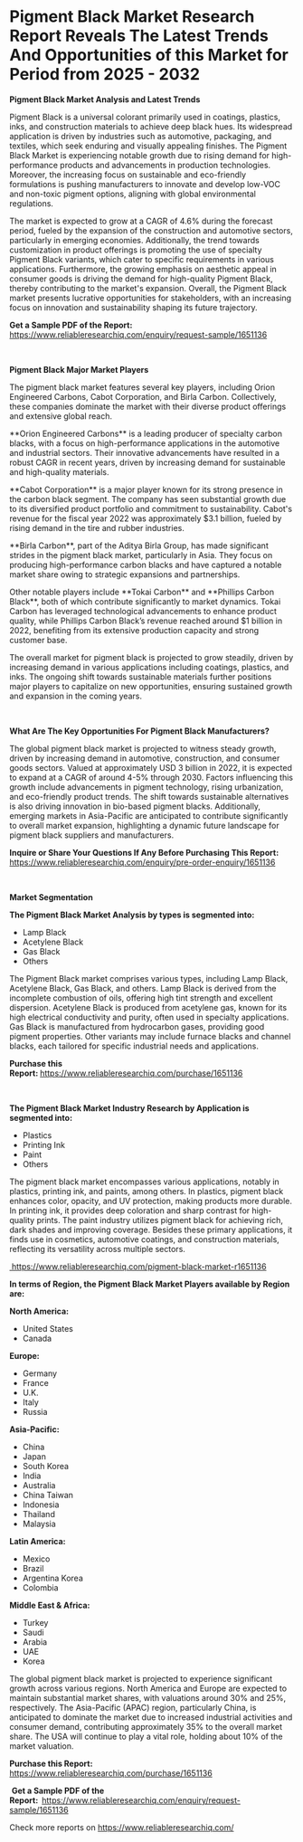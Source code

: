 <p><h1>Pigment Black Market Research Report Reveals The Latest Trends And Opportunities of this Market for Period from 2025 - 2032</h1></p><p><strong>Pigment Black Market Analysis and Latest Trends</strong></p>
<p><p>Pigment Black is a universal colorant primarily used in coatings, plastics, inks, and construction materials to achieve deep black hues. Its widespread application is driven by industries such as automotive, packaging, and textiles, which seek enduring and visually appealing finishes. The Pigment Black Market is experiencing notable growth due to rising demand for high-performance products and advancements in production technologies. Moreover, the increasing focus on sustainable and eco-friendly formulations is pushing manufacturers to innovate and develop low-VOC and non-toxic pigment options, aligning with global environmental regulations.</p><p>The market is expected to grow at a CAGR of 4.6% during the forecast period, fueled by the expansion of the construction and automotive sectors, particularly in emerging economies. Additionally, the trend towards customization in product offerings is promoting the use of specialty Pigment Black variants, which cater to specific requirements in various applications. Furthermore, the growing emphasis on aesthetic appeal in consumer goods is driving the demand for high-quality Pigment Black, thereby contributing to the market's expansion. Overall, the Pigment Black market presents lucrative opportunities for stakeholders, with an increasing focus on innovation and sustainability shaping its future trajectory.</p></p>
<p><strong>Get a Sample PDF of the Report:&nbsp;</strong> <a href="https://www.reliableresearchiq.com/enquiry/request-sample/1651136?utm_campaign=3076&utm_medium=2&utm_source=Github&utm_content=ia&utm_term=31032025&utm_id=pigment-black">https://www.reliableresearchiq.com/enquiry/request-sample/1651136</a></p>
<p>&nbsp;</p>
<p><strong>Pigment Black Major Market Players</strong></p>
<p><p>The pigment black market features several key players, including Orion Engineered Carbons, Cabot Corporation, and Birla Carbon. Collectively, these companies dominate the market with their diverse product offerings and extensive global reach.</p><p>**Orion Engineered Carbons** is a leading producer of specialty carbon blacks, with a focus on high-performance applications in the automotive and industrial sectors. Their innovative advancements have resulted in a robust CAGR in recent years, driven by increasing demand for sustainable and high-quality materials. </p><p>**Cabot Corporation** is a major player known for its strong presence in the carbon black segment. The company has seen substantial growth due to its diversified product portfolio and commitment to sustainability. Cabot's revenue for the fiscal year 2022 was approximately $3.1 billion, fueled by rising demand in the tire and rubber industries.</p><p>**Birla Carbon**, part of the Aditya Birla Group, has made significant strides in the pigment black market, particularly in Asia. They focus on producing high-performance carbon blacks and have captured a notable market share owing to strategic expansions and partnerships.</p><p>Other notable players include **Tokai Carbon** and **Phillips Carbon Black**, both of which contribute significantly to market dynamics. Tokai Carbon has leveraged technological advancements to enhance product quality, while Phillips Carbon Black’s revenue reached around $1 billion in 2022, benefiting from its extensive production capacity and strong customer base.</p><p>The overall market for pigment black is projected to grow steadily, driven by increasing demand in various applications including coatings, plastics, and inks. The ongoing shift towards sustainable materials further positions major players to capitalize on new opportunities, ensuring sustained growth and expansion in the coming years.</p></p>
<p>&nbsp;</p>
<p><strong>What Are The Key Opportunities For Pigment Black Manufacturers?</strong></p>
<p><p>The global pigment black market is projected to witness steady growth, driven by increasing demand in automotive, construction, and consumer goods sectors. Valued at approximately USD 3 billion in 2022, it is expected to expand at a CAGR of around 4-5% through 2030. Factors influencing this growth include advancements in pigment technology, rising urbanization, and eco-friendly product trends. The shift towards sustainable alternatives is also driving innovation in bio-based pigment blacks. Additionally, emerging markets in Asia-Pacific are anticipated to contribute significantly to overall market expansion, highlighting a dynamic future landscape for pigment black suppliers and manufacturers.</p></p>
<p><strong>Inquire or Share Your Questions If Any Before Purchasing This Report:</strong> <a href="https://www.reliableresearchiq.com/enquiry/pre-order-enquiry/1651136?utm_campaign=3076&utm_medium=2&utm_source=Github&utm_content=ia&utm_term=31032025&utm_id=pigment-black">https://www.reliableresearchiq.com/enquiry/pre-order-enquiry/1651136</a></p>
<p>&nbsp;</p>
<p><strong>Market Segmentation</strong></p>
<p><strong>The Pigment Black Market Analysis by types is segmented into:</strong></p>
<p><ul><li>Lamp Black</li><li>Acetylene Black</li><li>Gas Black</li><li>Others</li></ul></p>
<p><p>The Pigment Black market comprises various types, including Lamp Black, Acetylene Black, Gas Black, and others. Lamp Black is derived from the incomplete combustion of oils, offering high tint strength and excellent dispersion. Acetylene Black is produced from acetylene gas, known for its high electrical conductivity and purity, often used in specialty applications. Gas Black is manufactured from hydrocarbon gases, providing good pigment properties. Other variants may include furnace blacks and channel blacks, each tailored for specific industrial needs and applications.</p></p>
<p><strong>Purchase this Report:&nbsp;</strong><a href="https://www.reliableresearchiq.com/purchase/1651136?utm_campaign=3076&utm_medium=2&utm_source=Github&utm_content=ia&utm_term=31032025&utm_id=pigment-black">https://www.reliableresearchiq.com/purchase/1651136</a></p>
<p>&nbsp;</p>
<p><strong>The Pigment Black Market Industry Research by Application is segmented into:</strong></p>
<p><ul><li>Plastics</li><li>Printing Ink</li><li>Paint</li><li>Others</li></ul></p>
<p><p>The pigment black market encompasses various applications, notably in plastics, printing ink, and paints, among others. In plastics, pigment black enhances color, opacity, and UV protection, making products more durable. In printing ink, it provides deep coloration and sharp contrast for high-quality prints. The paint industry utilizes pigment black for achieving rich, dark shades and improving coverage. Besides these primary applications, it finds use in cosmetics, automotive coatings, and construction materials, reflecting its versatility across multiple sectors.</p></p>
<p><a href="https://www.reliableresearchiq.com/pigment-black-market-r1651136?utm_campaign=3076&utm_medium=2&utm_source=Github&utm_content=ia&utm_term=31032025&utm_id=pigment-black">&nbsp;https://www.reliableresearchiq.com/pigment-black-market-r1651136</a></p>
<p><strong>In terms of Region, the Pigment Black Market Players available by Region are:</strong></p>
<p>
    <p> <strong> North America: </strong>
        <ul>
            <li>United States</li>
            <li>Canada</li>
        </ul>
        </p> 
    <p> <strong> Europe: </strong>
        <ul>
            <li>Germany</li>
            <li>France</li>
            <li>U.K.</li>
            <li>Italy</li>
            <li>Russia</li>
        </ul>
        </p> 
    <p> <strong> Asia-Pacific: </strong>
        <ul>
            <li>China</li>
            <li>Japan</li>
            <li>South Korea</li>
            <li>India</li>
            <li>Australia</li>
            <li>China Taiwan</li>
            <li>Indonesia</li>
            <li>Thailand</li>
            <li>Malaysia</li>
        </ul>
        </p> 
    <p> <strong> Latin America: </strong>
        <ul>
            <li>Mexico</li>
            <li>Brazil</li>
            <li>Argentina Korea</li>
            <li>Colombia</li>
        </ul>
        </p> 
    <p> <strong> Middle East & Africa: </strong>
        <ul>
            <li>Turkey</li>
            <li>Saudi</li>
            <li>Arabia</li>
            <li>UAE</li>
            <li>Korea</li>
        </ul>
    </p>
    </p>
<p><p>The global pigment black market is projected to experience significant growth across various regions. North America and Europe are expected to maintain substantial market shares, with valuations around 30% and 25%, respectively. The Asia-Pacific (APAC) region, particularly China, is anticipated to dominate the market due to increased industrial activities and consumer demand, contributing approximately 35% to the overall market share. The USA will continue to play a vital role, holding about 10% of the market valuation.</p></p>
<p><strong>Purchase this Report: </strong><a href="https://www.reliableresearchiq.com/purchase/1651136?utm_campaign=3076&utm_medium=2&utm_source=Github&utm_content=ia&utm_term=31032025&utm_id=pigment-black">https://www.reliableresearchiq.com/purchase/1651136</a></p>
<p>&nbsp;<strong>Get a Sample PDF of the Report:&nbsp;&nbsp;</strong><a href="https://www.reliableresearchiq.com/enquiry/request-sample/1651136?utm_campaign=3076&utm_medium=2&utm_source=Github&utm_content=ia&utm_term=31032025&utm_id=pigment-black">https://www.reliableresearchiq.com/enquiry/request-sample/1651136</a></p>
<p><strong></strong></p>
<p>Check more reports on <a href="https://www.reliableresearchiq.com/?utm_campaign=3076&utm_medium=2&utm_source=Github&utm_content=ia&utm_term=31032025&utm_id=pigment-black">https://www.reliableresearchiq.com/</a></p>